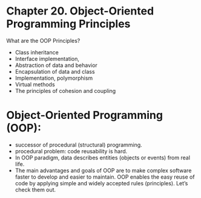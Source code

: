 # Chapter 20. Object-Oriented Programming Principles

What are the OOP Principles? 

- Class inheritance
- Interface implementation,
- Abstraction of data and behavior
- Encapsulation of data and class
- Implementation, polymorphism
- Virtual methods
- The principles of cohesion and coupling 

# Object-Oriented Programming (OOP):

- successor of procedural (structural) programming.
- procedural problem: code reusability is hard.
- In OOP paradigm, data describes entities (objects or events) from real life.
- The main advantages and goals of OOP are to make complex software
   faster to develop and easier to maintain. OOP enables the easy reuse of code
   by applying simple and widely accepted rules (principles). Let’s check them
   out.